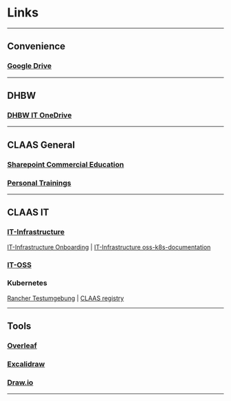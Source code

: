 # Links

---

## Convenience

### [Google Drive](https://drive.google.com/drive/my-drive)

---

## DHBW

### [DHBW IT OneDrive](https://onedrive.live.com/?authkey=%21AFifxqrDzoP4tWE&id=89B32104A323E3A8%21742&cid=89B32104A323E3A8)

---

## CLAAS General

### [Sharepoint Commercial Education](https://collaboration.claas.com/team/kaufmannis/default.aspx)

### [Personal Trainings](https://tms-auth.claas.com/my.policy)

---

## CLAAS IT

### [IT-Infrastructure](https://development.claas.com/KG/IT-Infrastructure/)

[IT-Infrastructure Onboarding](https://development.claas.com/KG/IT-Infrastructure/_git/Middleware?path=%2FOnboarding-Middleware.md) | [IT-Infrastructure oss-k8s-documentation](ttps://development.claas.com/KG/IT-Infrastructure/_git/oss-k8s-documentation?path=%Fdocumentation)

### [IT-OSS](https://collaboration.claas.com/project/it-oss/default.aspx)

### Kubernetes

[Rancher Testumgebung](https://rancher-test.claas.com) | [CLAAS registry](https://registry.claas.com)

---

## Tools

### [Overleaf](https://www.overleaf.com/project)

### [Excalidraw](https://www.excalidraw.com)

### [Draw.io](https://draw.io)

---